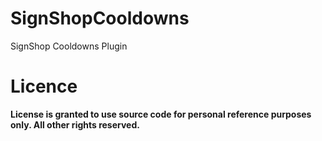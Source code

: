 # SignShopCooldowns
SignShop Cooldowns Plugin

**Licence**
============
**License is granted to use source code for personal reference purposes only.  All other rights reserved.**
